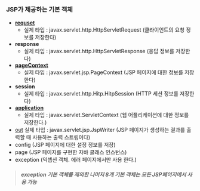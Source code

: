 ### JSP가 제공하는 기본 객체
* [**requset**](https://github.com/yeRim650/TIL/blob/main/jsp/request.md) 
  * 실제 타입 : javax.servlet.http.HttpServletRequest (클라이언트의 요청 정보를 저장한다)
* **response** 
  * 실제 타입 : javax.servlet.http.HttpServletResponse (응답 정보를 저장한다)
* [**pageContext**](https://github.com/yeRim650/TIL/blob/main/jsp/pageContext.md) 
  * 실제 타입 : javax.servlet.jsp.PageContext (JSP 페이지에 대한 정보를 저장한다)
* **session** 
  * 실제 타입 : javax.servlet.http.Hitp.HitpSession (HTTP 세션 정보를 저장한다)
* **[application](https://github.com/yeRim650/TIL/blob/main/jsp/application.md)** 
  * 실제 타입 : javax.servlet.ServletContext (웹 어플리케이션에 대한 정보를 저장한다.)
* [out](https://github.com/yeRim650/TIL/blob/main/jsp/out.md) 실제 타입 : javax.servlet.jsp.JspWriter (JSP 페이지가 생성하는 결과를 출력할 때 사용하는 출력 스트림이다)
* config (JSP 페이지에 대한 설정 정보를 저장)
* page (JSP 페이지를 구현한 자바 클래스 인스턴스)
* exception (익셉션 객체. 에러 페이지에서만 사용 한다.)
> ##### exception 기본 객체를 제외한 나머지 8개 기본 객체는 모든 JSP페이지에서 사용 가능
